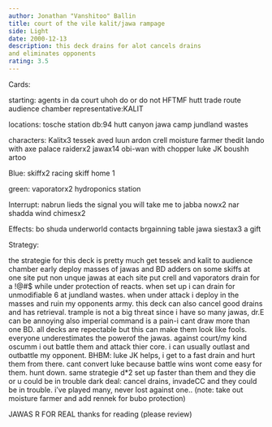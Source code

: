 ```yaml
---
author: Jonathan "Vanshitoo" Ballin
title: court of the vile kalit/jawa rampage
side: Light
date: 2000-12-13
description: this deck drains for alot cancels drains
and eliminates opponents
rating: 3.5
---
```

Cards: 

starting:
agents in da court
uhoh
do or do not
HFTMF
hutt trade route
audience chamber
representative:KALIT

locations:
tosche station
db:94
hutt canyon
jawa camp
jundland wastes

characters:
Kalitx3
tessek
aved luun
ardon crell
moisture farmer
thedit
lando with axe
palace raiderx2
jawax14
obi-wan with chopper
luke JK
boushh
artoo

Blue:
skiffx2
racing skiff
home 1

green:
vaporatorx2
hydroponics station

Interrupt:
nabrun lieds
the signal
you will take me to jabba nowx2
nar shadda wind chimesx2

Effects:
bo shuda
underworld contacts
brgainning table
jawa siestax3
a gift 

Strategy: 

the strategie for this deck is pretty much get
tessek and kalit to audience chamber early deploy
masses of jawas and BD adders on some skiffs at one
site put non unque jawas at each site put crell and
vaporators drain for a !@#$ while under protection
of reacts. when set up i can drain for
unmodifiable 6 at jundland wastes. when under
attack i deploy in the masses and ruin my opponents
army. this deck can also cancel good drains and
has retrieval. trample is not a big threat since
i have so many jawas, dr.E can be annoying also imperial
command is a pain-i cant draw more than one BD.
	all decks are repectable but this can make
them look like fools. everyone underestimates the
powerof the jawas. against court/my kind oscumm
i out battle them and attack thier core. i can
usually outlast and outbattle my opponent.
BHBM: luke JK helps, i get to a fast drain and hurt
them from there. cant convert luke because battle
wins wont come easy for them.
hunt down. same strategie
d*2 set up faster than them and they die or u could be in
trouble
dark deal: cancel drains, invadeCC and they could
be in trouble. i’ve played many, never lost against one..
(note: take out moisture farmer and add rennek for bubo
protection)

JAWAS R FOR REAL
thanks for reading (please review)	